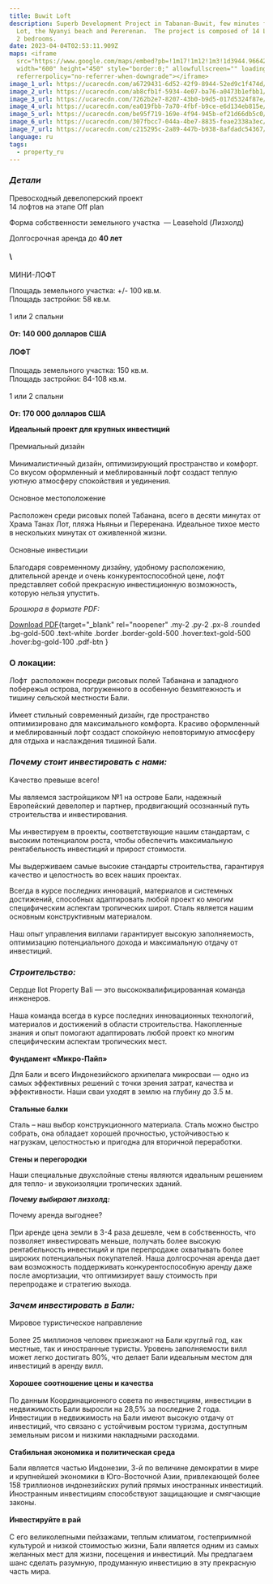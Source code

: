 ```yaml
---
title: Buwit Loft
description: Superb Development Project in Tabanan-Buwit, few minutes from Tanah
  Lot, the Nyanyi beach and Pererenan.  The project is composed of 14 Lofts 1 or
  2 bedrooms.
date: 2023-04-04T02:53:11.909Z
maps: <iframe
  src="https://www.google.com/maps/embed?pb=!1m17!1m12!1m3!1d3944.9664223616037!2d115.12263925013983!3d-8.599222193789354!2m3!1f0!2f0!3f0!3m2!1i1024!2i768!4f13.1!3m2!1m1!2zOMKwMzUnNTcuMiJTIDExNcKwMDcnMjkuNCJF!5e0!3m2!1sen!2sid!4v1680577376617!5m2!1sen!2sid"
  width="600" height="450" style="border:0;" allowfullscreen="" loading="lazy"
  referrerpolicy="no-referrer-when-downgrade"></iframe>
image_1_url: https://ucarecdn.com/a6729431-6d52-42f9-8944-52ed9c1f474d/
image_2_url: https://ucarecdn.com/ab8cfb1f-5934-4e07-ba76-a0473b1efbb1/
image_3_url: https://ucarecdn.com/7262b2e7-8207-43b0-b9d5-017d5324f87e/
image_4_url: https://ucarecdn.com/ea019fbb-7a70-4fbf-b9ce-e6d134eb815e/
image_5_url: https://ucarecdn.com/be95f719-169e-4f94-945b-ef21d66db5c0/
image_6_url: https://ucarecdn.com/307fbcc7-044a-4be7-8835-feae2338a3ec/
image_7_url: https://ucarecdn.com/c215295c-2a89-447b-b938-8afdadc54367/
language: ru
tags:
  - property_ru
---
```

### ***Детали***

Превосходный девелоперский проект\
1﻿4 лофтов на этапе Off plan

Форма собственности земельного участка  — Leasehold (Лизхолд)

Долгосрочная аренда до **40 лет** 

#### \
МИНИ-ЛОФТ

Площадь земельного участка: +/- 100 кв.м.\
Площадь застройки: 58 кв.м.\
\
1 или 2 спальни\
\
**От: 140 000 долларов США**

#### ЛОФТ

Площадь земельного участка: 150 кв.м.\
Площадь застройки: 84-108 кв.м.\
\
1 или 2 спальни\
\
**От: 170 000 долларов США**

**Идеальный проект для крупных инвестиций**\
\
Премиальный дизайн\
\
Минималистичный дизайн, оптимизирующий пространство и комфорт. Со вкусом оформленный и меблированный лофт создаст теплую уютную атмосферу спокойствия и уединения.\
\
Основное местоположение\
\
Расположен среди рисовых полей Табанана, всего в десяти минутах от Храма Танах Лот, пляжа Ньяньи и Переренана. Идеальное тихое место в нескольких минутах от оживленной жизни. \
\
Основные инвестиции\
\
Благодаря современному дизайну, удобному расположению, длительной аренде и очень конкурентоспособной цене, лофт представляет собой прекрасную инвестиционную возможность, которую нельзя упустить.

*Брошюра в формате PDF:*

[Download PDF](https://ilotinvest.com/static/pdfs/villa-buwit/brochure-202304.pdf){target="_blank" rel="noopener" .my-2 .py-2 .px-8 .rounded .bg-gold-500 .text-white .border .border-gold-500 .hover:text-gold-500 .hover:bg-gold-100 .pdf-btn }

### О локации: 

Лофт  расположен посреди рисовых полей Табанана и западного побережья острова, погруженного в особенную безмятежность и тишину сельской местности Бали.\
\
Имеет стильный современный дизайн, где пространство оптимизировано для максимального комфорта. Красиво оформленный и меблированный лофт создаст спокойную неповторимую атмосферу для отдыха и наслаждения тишиной Бали.

### ***Почему стоит инвестировать с нами:***

Качество превыше всего!\
\
Мы являемся застройщиком №1 на острове Бали, надежный Европейский девелопер и партнер, продвигающий осознанный путь строительства и инвестирования. \
\
Мы инвестируем в проекты, соответствующие нашим стандартам, с высоким потенциалом роста, чтобы обеспечить максимальную рентабельность инвестиций и прирост стоимости.\
\
Мы выдерживаем самые высокие стандарты строительства, гарантируя качество и целостность во всех наших проектах. 

Всегда в курсе последних инноваций, материалов и системных достижений, способных адаптировать любой проект ко многим специфическим аспектам тропических широт. Сталь является нашим основным конструктивным материалом.\
\
Наш опыт управления виллами гарантирует высокую заполняемость, оптимизацию потенциального дохода и максимальную отдачу от инвестиций.

### ***Строительство:***

Сердце Ilot Property Bali — это высококвалифицированная команда инженеров.\
\
Наша команда всегда в курсе последних инновационных технологий, материалов и достижений в области строительства. Накопленные знания и опыт помогают адаптировать любой проект ко многим специфическим аспектам тропических мест.\
\
**Фундамент «Микро-Пайп»**

Для Бали и всего Индонезийского архипелага микросваи — одно из самых эффективных решений с точки зрения затрат, качества и эффективности. Наши сваи уходят в землю на глубину до 3.5 м.\
\
**Стальные балки** 

Сталь – наш выбор конструкционного материала. Сталь можно быстро собрать, она обладает хорошей прочностью, устойчивостью к нагрузкам, целостностью и пригодна для вторичной переработки.\
\
**Стены и перегородки**

Наши специальные двухслойные стены являются идеальным решением для тепло- и звукоизоляции тропических зданий.

***Почему выбирают лизхолд:***

Почему аренда выгоднее?\
\
При аренде цена земли в 3-4 раза дешевле, чем в собственность, что позволяет инвестировать меньше, получать более высокую рентабельность инвестиций и при перепродаже охватывать более широких потенциальных покупателей. Наша долгосрочная аренда дает вам возможность поддерживать конкурентоспособную аренду даже после амортизации, что оптимизирует вашу стоимость при перепродаже и стратегию выхода.

### ***Зачем инвестировать в Бали:***

Мировое туристическое направление\
\
Более 25 миллионов человек приезжают на Бали круглый год, как местные, так и иностранные туристы. Уровень заполняемости вилл может легко достигать 80%, что делает Бали идеальным местом для инвестиций в аренду вилл.\
\
**Хорошее соотношение цены и качества**\
\
По данным Координационного совета по инвестициям, инвестиции в недвижимость Бали выросли на 28,5% за последние 2 года. Инвестиции в недвижимость на Бали имеют высокую отдачу от инвестиций, что связано с устойчивым ростом туризма, доступным земельным рисом и низкими накладными расходами.\
\
**Стабильная экономика и политическая среда**

Бали является частью Индонезии, 3-й по величине демократии в мире и крупнейшей экономики в Юго-Восточной Азии, привлекающей более 158 триллионов индонезийских рупий прямых иностранных инвестиций. Иностранным инвестициям способствуют защищающие и смягчающие законы.\
\
**Инвестируйте в рай**\
\
С его великолепными пейзажами, теплым климатом, гостеприимной культурой и низкой стоимостью жизни, Бали является одним из самых желанных мест для жизни, посещения и инвестиций. Мы предлагаем шанс сделать разумную, продуманную инвестицию в эту прекрасную часть мира.